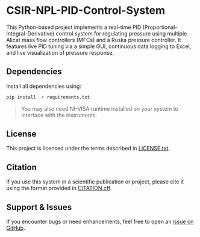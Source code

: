 # CSIR-NPL-PID-Control-System

This Python-based project implements a real-time PID (Proportional-Integral-Derivative) control system for regulating pressure using multiple Alicat mass flow controllers (MFCs) and a Ruska pressure controller. It features live PID tuning via a simple GUI, continuous data logging to Excel, and live visualization of pressure response.


## Dependencies

Install all dependencies using:

```bash
pip install -r requirements.txt 
```

> You may also need NI-VISA runtime installed on your system to interface with the instruments.

## License
This project is licensed under the terms described in [LICENSE.txt](https://github.com/drazerd/CSIR-NPL-PID-Control-System/blob/main/LICENSE.txt).

## Citation
If you use this system in a scientific publication or project, please cite it using the format provided in [CITATION.cff](https://github.com/drazerd/CSIR-NPL-PID-Control-System/blob/main/CITATION.cff).

## Support & Issues
If you encounter bugs or need enhancements, feel free to open an [issue on GitHub](https://github.com/drazerd/CSIR-NPL-PID-Control-System/issues).

